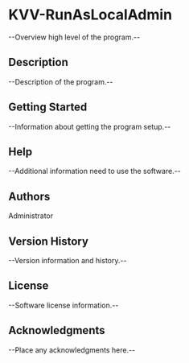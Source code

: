 ﻿# KVV-RunAsLocalAdmin
--Overview high level of the program.--
## Description
--Description of the program.--
## Getting Started
--Information about getting the program setup.--
## Help
--Additional information need to use the software.--
## Authors
Administrator
## Version History
--Version information and history.--
## License
--Software license information.--
## Acknowledgments
--Place any acknowledgments here.--
